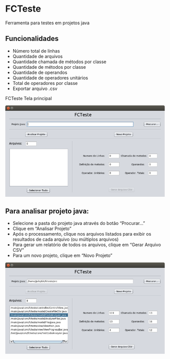 # FCTeste
Ferramenta para testes em projetos java


## Funcionalidades

* Número total de linhas
* Quantidade de arquivos
* Quantidade chamada de métodos por classe
* Quantidade de métodos por classe
* Quantidade de operandos
* Quantidade de operadores unitários
* Total de operadores por classe
* Exportar arquivo .csv 


FCTeste Tela principal

![FCTeste Plataforma](https://github.com/JulioMCDias/fcteste/raw/master/img/ViewMain.png "FCTeste Plataforma")



## Para analisar projeto java:
* Selecione a pasta do projeto java através do botão “Procurar...”
* Clique em “Analisar Projeto”
* Após o processamento, clique nos arquivos listados para exibir os resultados de cada arquivo (ou múltiplos arquivos)
* Para gerar um relatório de todos os arquivos, clique em “Gerar Arquivo CSV”
* Para um novo projeto, clique em “Novo Projeto”


![FCTeste Plataforma](https://github.com/JulioMCDias/fcteste/raw/master/img/ViewMain2.png "FCTeste Plataforma")
